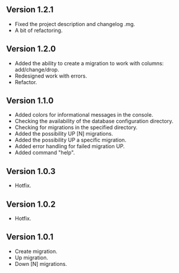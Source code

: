 ## Version 1.2.1
- Fixed the project description and changelog .mg.
- A bit of refactoring.

## Version 1.2.0
- Added the ability to create a migration to work with columns: add/change/drop.
- Redesigned work with errors.
- Refactor.

## Version 1.1.0
- Added colors for informational messages in the console.
- Checking the availability of the database configuration directory.
- Checking for migrations in the specified directory.
- Added the possibility UP [N] migrations.
- Added the possibility UP a specific migration.
- Added error handling for failed migration UP.
- Added command "help".

## Version 1.0.3
- Hotfix.

## Version 1.0.2
- Hotfix.

## Version 1.0.1
- Create migration.
- Up migration.
- Down [N] migrations.